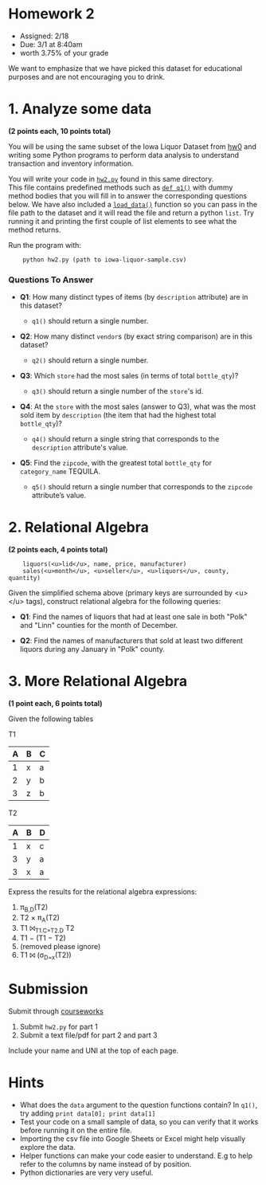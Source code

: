 # Homework 2

* Assigned: 2/18
* Due: 3/1 at 8:40am
* worth 3.75% of your grade


We want to emphasize that we have picked this dataset for educational purposes
and are not encouraging you to drink.


# 1. Analyze some data

**(2 points each, 10 points total)**

You will be using the same subset of the Iowa Liquor Dataset from [hw0](../hw0/README.md) and 
writing some Python programs to perform data analysis to understand transaction and inventory information.

You will write your code in [`hw2.py`](./hw2.py) found in this same directory.  
This file contains predefined methods such as [`def q1()`](./hw2.py#L22) with dummy method bodies that you
will fill in to answer the corresponding questions below.
We have also included a [`load_data()`](./hw2.py#L9) function so you can pass in the file path to the dataset 
and it will read the file and return a python `list`.  Try running it and printing the first couple of 
list elements to see what the method returns.

Run the program with:

        python hw2.py (path to iowa-liquor-sample.csv)


### Questions To Answer

* **Q1**: How many distinct types of items (by `description` attribute) are in this dataset?
  * `q1()` should return a single number.

* **Q2**: How many distinct `vendor`s (by exact string comparison) are in this dataset?
  * `q2()` should return a single number.

* **Q3**: Which `store` had the most sales (in terms of total `bottle_qty`)?
  * `q3()` should return a single number of the `store`'s id.

* **Q4**: At the `store` with the most sales (answer to Q3), what was the most sold item by `description` (the item that had the highest total `bottle_qty`)?
  * `q4()` should return a single string that corresponds to the `description` attribute's value.

* **Q5**:  Find the `zipcode`, with the greatest total `bottle_qty` for `category_name` TEQUILA.
  * `q5()` should return a single number that corresponds to the `zipcode` attribute’s value.



# 2. Relational Algebra

**(2 points each, 4 points total)**

        liquors(<u>lid</u>, name, price, manufacturer)
        sales(<u>month</u>, <u>seller</u>, <u>liquors</u>, county, quantity)

Given the simplified schema above (primary keys are surrounded by &lt;u> &lt;/u> tags), construct relational algebra for the following queries:

* **Q1**: Find the names of liquors that had at least one sale in both "Polk" and "Linn" counties for the month of December.

* **Q2**: Find the names of manufacturers that sold at least two different liquors during any January in "Polk" county.



# 3. More Relational Algebra

**(1 point each, 6 points total)**

Given the following tables


T1

|A | B | C |  
|---|---|---|
|1 | x | a |
|2 | y | b |
|3 | z | b | 

T2

A | B | D
---|---|---
1 | x | c
3 | y | a
3 | x | a


Express the results for the relational algebra expressions:


1. π<sub>B,D</sub>(T2)
1. T2 × π<sub>A</sub>(T2)
1. T1 ⨝<sub>T1.C=T2.D</sub> T2 
1. T1 − (T1 − T2)
1. (removed please ignore)
1. T1 ⨝ (σ<sub>D=x</sub>(T2))



# Submission

Submit through [courseworks](https://courseworks.columbia.edu/portal/site/COMSW4111_001_2015_3)

1. Submit `hw2.py` for part 1
1. Submit a text file/pdf for part 2 and part 3 

Include your name and UNI at the top of each page.


# Hints

* What does the `data` argument to the question functions contain? In `q1()`, try adding `print data[0]; print data[1]`
* Test your code on a small sample of data, so you can verify that it works before running it on the entire file.
* Importing the csv file into Google Sheets or Excel might help visually explore the data.
* Helper functions can make your code easier to understand. E.g to help refer to the columns by name instead of by position.
* Python dictionaries are very very useful.
